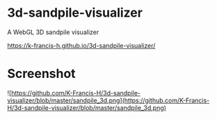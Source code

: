 # 3d-sandpile-visualizer
A WebGL 3D sandpile visualizer

https://k-francis-h.github.io/3d-sandpile-visualizer/

# Screenshot
![https://github.com/K-Francis-H/3d-sandpile-visualizer/blob/master/sandpile_3d.png](https://github.com/K-Francis-H/3d-sandpile-visualizer/blob/master/sandpile_3d.png)
